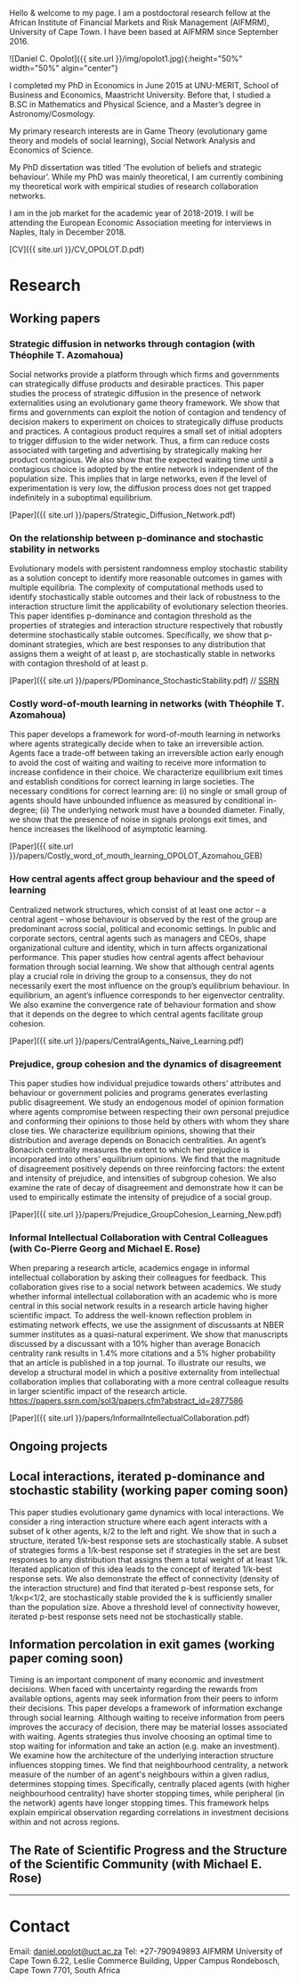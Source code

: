 Hello & welcome to my page. I am a postdoctoral research fellow at the African Institute of Financial Markets and Risk Management (AIFMRM), University of Cape Town.   I have been based at AIFMRM since September 2016.

![Daniel C. Opolot]({{ site.url }}/img/opolot1.jpg){:height="50%" width="50%" algin="center"}

I completed my PhD in Economics in June 2015 at UNU-MERIT, School of Business and Economics, Maastricht University.  Before that, I studied a B.SC in Mathematics and Physical Science, and a Master’s degree in Astronomy/Cosmology.

My primary research interests are in Game Theory (evolutionary game theory and models of social learning), Social Network Analysis and Economics of Science.     

My PhD dissertation was titled ‘The evolution of beliefs and strategic behaviour’.  While my PhD was mainly theoretical, I am currently combining my theoretical work with empirical studies of research collaboration networks. 

I am in the job market for the academic year of 2018-2019.   I will be attending the European Economic Association meeting for interviews in Naples, Italy in December 2018.

[CV]({{ site.url }}/CV_OPOLOT.D.pdf)

# Research

## Working papers

### Strategic diffusion in networks through contagion (with Théophile T. Azomahoua)

Social networks provide a platform through which firms and governments can strategically diffuse products and desirable practices. This paper studies the process of strategic diffusion in the presence of network externalities using an evolutionary game theory framework. We show that firms and governments can exploit the notion of contagion and tendency of decision makers to experiment on choices to strategically diffuse products and practices. A contagious product requires a small set of initial adopters to trigger diffusion to the wider network. Thus, a firm can reduce costs associated with targeting and advertising by strategically making her product contagious. We also show that the expected waiting time until a contagious choice is adopted by the entire network is independent of the population size. This implies that in large networks, even if the level of experimentation is very low, the diffusion process does not get trapped indefinitely in a suboptimal equilibrium.

[Paper]({{ site.url }}/papers/Strategic_Diffusion_Network.pdf)

### On the relationship between p-dominance and stochastic stability in networks

Evolutionary models with persistent randomness employ stochastic stability as a solution concept to identify more reasonable outcomes in games with multiple equilibria. The complexity of computational methods used to identify stochastically stable outcomes and their lack of robustness to the interaction structure limit the applicability of evolutionary selection theories. This paper identifies p-dominance and contagion threshold as the properties of strategies and interaction structure respectively that robustly determine stochastically stable outcomes. Specifically, we show that p-dominant strategies, which are best responses to any distribution that assigns them a weight of at least p, are stochastically stable in networks with contagion threshold of at least p.

[Paper]({{ site.url }}/papers/PDominance_StochasticStability.pdf) // [SSRN](https://papers.ssrn.com/sol3/papers.cfm?abstract_id=3234959)

### Costly word-of-mouth learning in networks (with Théophile T. Azomahoua)

This paper develops a framework for word-of-mouth learning in networks where agents strategically decide when to take an irreversible action. Agents face a trade-off between taking an irreversible action early enough to avoid the cost of waiting and waiting to receive more information to increase confidence in their choice. We characterize equilibrium exit times and establish conditions for correct learning in large societies. The necessary conditions for correct learning are: (i) no single or small group of agents should have unbounded influence as measured by conditional in-degree; (ii) The underlying network must have a bounded diameter. Finally, we show that the presence of noise in signals prolongs exit times, and hence increases the likelihood of asymptotic learning.

[Paper]({{ site.url }}/papers/Costly_word_of_mouth_learning_OPOLOT_Azomahou_GEB)

### How central agents affect group behaviour and the speed of learning

Centralized network structures, which consist of at least one actor – a central agent – whose behaviour is observed by the rest of the group are predominant across social, political and economic settings. In public and corporate sectors, central agents such as managers and CEOs, shape organizational culture and identity, which in turn affects organizational performance. This paper studies how central agents affect behaviour formation through social learning. We show that although central agents play a crucial role in driving the group to a consensus, they do not necessarily exert the most influence on the group’s equilibrium behaviour. In equilibrium, an agent’s influence corresponds to her eigenvector centrality. We also examine the convergence rate of behaviour formation and show that it depends on the degree to which central agents facilitate group cohesion.

[Paper]({{ site.url }}/papers/CentralAgents_Naive_Learning.pdf)

### Prejudice, group cohesion and the dynamics of disagreement

This paper studies how individual prejudice towards others’ attributes and behaviour or government policies and programs generates everlasting public disagreement. We study an endogenous model of opinion formation where agents compromise between respecting their own personal prejudice and conforming their opinions to those held by others with whom they share close ties. We characterize equilibrium opinions, showing that their distribution and average depends on Bonacich centralities. An agent’s Bonacich centrality measures the extent to which her prejudice is incorporated into others’ equilibrium opinions. We find that the magnitude of disagreement positively depends on three reinforcing factors: the extent and intensity of prejudice, and intensities of subgroup cohesion. We also examine the rate of decay of disagreement and demonstrate how it can be used to empirically estimate the intensity of prejudice of a social group.

[Paper]({{ site.url }}/papers/Prejudice_GroupCohesion_Learning_New.pdf)

### Informal Intellectual Collaboration with Central Colleagues (with Co-Pierre Georg and Michael E. Rose)

When preparing a research article, academics engage in informal intellectual collaboration by asking their colleagues for feedback. This collaboration gives rise to a social network between academics. We study whether informal intellectual collaboration with an academic who is more central in this social network results in a research article having higher scientific impact. To address the well-known reflection problem in estimating network effects, we use the assignment of discussants at NBER summer institutes as a quasi-natural experiment. We show that manuscripts discussed by a discussant with a 10% higher than average Bonacich centrality rank results in 1.4% more citations and a 5% higher probability that an article is published in a top journal. To illustrate our results, we develop a structural model in which a positive externality from intellectual collaboration implies that collaborating with a more central colleague results in larger scientific impact of the research article.
https://papers.ssrn.com/sol3/papers.cfm?abstract_id=2877586

[Paper]({{ site.url }}/papers/InformalIntellectualCollaboration.pdf)

## Ongoing projects

## Local interactions, iterated p-dominance and stochastic stability (working paper coming soon)
This paper studies evolutionary game dynamics with local interactions. We consider a ring interaction structure where each agent interacts with a subset of k other agents, k/2 to the left and right. We show that in such a structure, iterated 1/k-best response sets are stochastically stable. A subset of strategies forms a 1/k-best response set if strategies in the set are best responses to any distribution that assigns them a total weight of at least 1/k. Iterated application of this idea leads to the concept of iterated 1/k-best response sets. We also demonstrate the effect of connectivity (density of the interaction structure) and find that iterated p-best response sets, for 1/k<p<1/2, are stochastically stable provided the k is sufficiently smaller than the population size. Above a threshold level of connectivity however, iterated p-best response sets need not be stochastically stable.

## Information percolation in exit games (working paper coming soon)
Timing is an important component of many economic and investment decisions. When faced with uncertainty regarding the rewards from available options, agents may seek information from their peers to inform their decisions. This paper develops a framework of information exchange through social learning. Although waiting to receive information from peers improves the accuracy of decision, there may be material losses associated with waiting. Agents strategies thus involve choosing an optimal time to stop waiting for information and take an action (e.g. make an investment).  We examine how the architecture of the underlying interaction structure influences stopping times. We find that neighbourhood centrality, a network measure of the number of an agent's neighbours within a given radius, determines stopping times. Specifically, centrally placed agents (with higher neighbourhood centrality) have shorter stopping times, while peripheral (in the network) agents have longer stopping times. This framework helps explain empirical observation regarding correlations in investment decisions within and not across regions.

## The Rate of Scientific Progress and the Structure of the Scientific Community (with Michael E. Rose)

---

# Contact

Email: daniel.opolot@uct.ac.za
Tel: +27-790949893
AIFMRM 
University of Cape Town 
6.22, Leslie Commerce Building, Upper Campus 
Rondebosch, Cape Town 7701, South Africa
